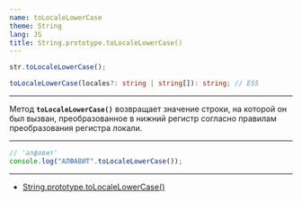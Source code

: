 ```yaml
---
name: toLocaleLowerCase
theme: String
lang: JS
title: String.prototype.toLocaleLowerCase()
---
```


```js
str.toLocaleLowerCase();
```

```ts
toLocaleLowerCase(locales?: string | string[]): string; // ES5
```

---

Метод **`toLocaleLowerCase()`** возвращает значение строки, на которой он был вызван, преобразованное в нижний регистр согласно правилам преобразования регистра локали.

---

```js
// 'алфавит'
console.log("АЛФАВИТ".toLocaleLowerCase());
```

---

- [String.prototype.toLocaleLowerCase()](https://developer.mozilla.org/ru/docs/Web/JavaScript/Reference/Global_Objects/String/toLocaleLowerCase)
